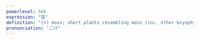 ```yaml
---
powerlevel: 566
expression: "苔"
definition: "(n) moss; short plants resembling moss (inc. other bryophytes, lichens, very small spermatophytes, etc.)"
pronunciation: "こけ"
---
```

